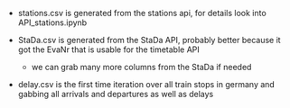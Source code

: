 - stations.csv is generated from the stations api, for details look into API_stations.ipynb

- StaDa.csv is generated from the StaDa API, probably better because it got the EvaNr that is usable for the timetable API
    - we can grab many more columns from the StaDa if needed

- delay.csv is the first time iteration over all train stops in germany and gabbing all arrivals and departures as well as delays